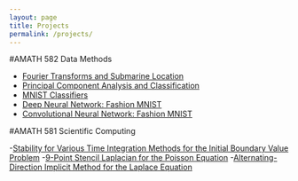 ```yaml
---
layout: page
title: Projects
permalink: /projects/
---
```


#AMATH 582 Data Methods

- [Fourier Transforms and Submarine Location](./Data_Methods_Winter_2024/hw_1/582_Homework_1_submarine.pdf)
- [Principal Component Analysis and Classification ](./Data_Methods_Winter_2024/hw_2/582_Homework_2_SVD_Robot.pdf)
- [MNIST Classifiers](./Data_Methods_Winter_2024/hw_3/582_Homework_3_MNIST_Classifiers.pdf)
- [Deep Neural Network: Fashion MNIST](./Data_Methods_Winter_2024/hw_4/582_Homework_4_DNN.pdf)
- [Convolutional Neural Network: Fashion MNIST](./Data_Methods_Winter_2024/hw_5/582_Homework_5_CNN.pdf)

#AMATH 581 Scientific Computing

-[Stability for Various Time Integration Methods for the Initial Boundary Value Problem](./Scientific_Computation_Projects_Fall_2023/report4.html)
-[9-Point Stencil Laplacian for the Poisson Equation](./Scientific_Computation_Projects_Fall_2023/report3.html)
-[Alternating-Direction Implicit Method for the Laplace Equation](./Scientific_Computation_Fall_2023/final_project_write_up.html)
